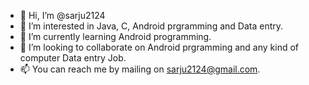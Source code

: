- 👋 Hi, I’m @sarju2124
- 👀 I’m interested in Java, C, Android prgramming and Data entry.
- 🌱 I’m currently learning Android programming.
- 💞️ I’m looking to collaborate on Android prgramming and any kind of computer Data entry Job.
- 📫 You can reach me by mailing on sarju2124@gmail.com.

<!---
sarju2124/sarju2124 is a ✨ special ✨ repository because its `README.md` (this file) appears on your GitHub profile.
You can click the Preview link to take a look at your changes.
--->

